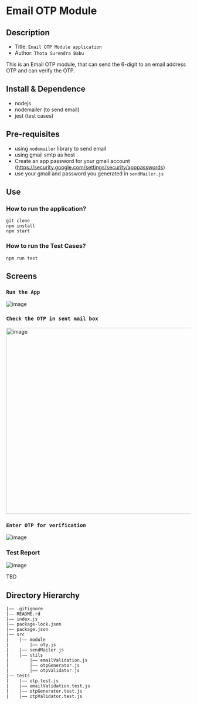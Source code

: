 Email OTP Module
===
## Description
- Title:  `Email OTP Module application`
- Author:  `Thota Surendra Babu`

This is an Email OTP module, that can send the 6-digit to an email address OTP and can verify the OTP.

## Install & Dependence
- nodejs
- nodemailer (to send email)
- jest (test cases)

## Pre-requisites

- using `nodemailer` library to send email
- using gmail smtp as host
- Create an app password for your gmail account (https://security.google.com/settings/security/apppasswords)
- use your gmail and password you generated in `sendMailer.js`

## Use

### How to run the application?

  ```
  git clone
  npm install
  npm start
  ```
### How to run the Test Cases?
  ```
  npm run test
  ```

## Screens

### `Run the App`

![image](https://user-images.githubusercontent.com/1085817/234636040-4205a28a-36dc-4b8d-9061-4d9f706c07cc.png)

### `Check the OTP in sent mail box`

<img width="506" alt="image" src="https://user-images.githubusercontent.com/1085817/234636141-c5bd3f4a-5d9b-44bd-9a5a-82acae7af5b0.png">


### `Enter OTP for verification`

![image](https://user-images.githubusercontent.com/1085817/234636320-e934d86c-da00-423e-8778-cc8f8ae2a1b3.png)


### Test Report

![image](https://user-images.githubusercontent.com/1085817/234635667-5db40602-5377-4efd-bdb3-6a3b1870dcc0.png)


TBD

## Directory Hierarchy

```
|—— .gitignore
|—— README.rd
|—— index.js
|—— package-lock.json
|—— package.json
|—— src
|    |—— module
|        |—— otp.js
|    |—— sendMailer.js 
|    |—— utils
|        |—— emailValidation.js
|        |—— otpGenerator.js
|        |—— otpValidator.js
|—— tests
|    |—— otp.test.js
|    |—— emailValidation.test.js
|    |—— otpGenerator.test.js
|    |—— otpValidator.test.js
```
